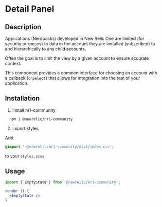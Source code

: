 # Detail Panel

## Description

Applications (Nerdpacks) developed in New Relic One are limited (for security purposes) to data in the account they are installed (subscribed) to and hierarchically to any child accounts.

Often the goal is to limit the view by a given account to ensure accurate context.

This component provides a common interface for choosing an account with a callback (`onSelect`) that allows for integration into the rest of your application.

## Installation

1. Install nr1-community

  ```bash
    npm i @newrelic/nr1-community
  ```

2. Import styles

  Add:

  ```scss
  @import '~@newrelic/nr1-community/dist/index.css';
  ```

  to your `styles.scss`

## Usage

```jsx
import { EmptyState } from '@newrelic/nr1-community';

render () {
  <EmptyState />
}
```
